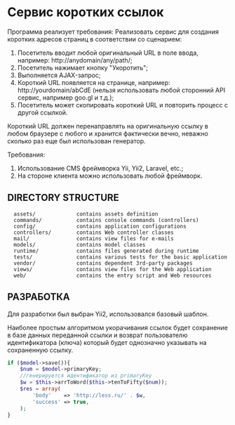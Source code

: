 Сервис коротких ссылок
============================

Программа реализует требования:
Реализовать сервис для создания коротких адресов страниц в соответствии со сценарием:

1.	Посетитель вводит любой оригинальный URL в поле ввода, например: http://anydomain/any/path/;
2.	Посетитель нажимает кнопку "Укоротить";
3.	Выполняется AJAX-запрос;
4.	Короткий URL появляется на странице, например: http://yourdomain/abCdE (нельзя использовать любой сторонний API сервис, например goo.gl и т.д.);
5.	Посетитель может скопировать короткий URL и повторить процесс с другой ссылкой.

Короткий URL должен перенаправлять на оригинальную ссылку в любом браузере с любого и хранится фактически вечно, неважно сколько раз еще был использован генератор.

Требования:
1.	Использование CMS фреймворка Yii, Yii2, Laravel, etc.;
2.	На стороне клиента можно использовать любой фреймворк.


DIRECTORY STRUCTURE
-------------------

      assets/             contains assets definition
      commands/           contains console commands (controllers)
      config/             contains application configurations
      controllers/        contains Web controller classes
      mail/               contains view files for e-mails
      models/             contains model classes
      runtime/            contains files generated during runtime
      tests/              contains various tests for the basic application
      vendor/             contains dependent 3rd-party packages
      views/              contains view files for the Web application
      web/                contains the entry script and Web resources


РАЗРАБОТКА
----------
Для разработки был выбран Yii2, использовался базовый шаблон.

 Наиболее простым алгоритмом укорачивания ссылок будет сохранение в
 базе данных переданной ссылки и возврат пользователю идентификатора (ключа)
 который будет однозначно указывать на сохраненную ссылку.

```php
if ($model->save()){
    $num = $model->primaryKey;
    //генерируется идентификатор из primaryKey
    $w = $this->arrToWord($this->tenToFifty($num));
    $res = array(
        'body'    => 'http://less.ru/' . $w,
        'success' => true,
    );
}
```
